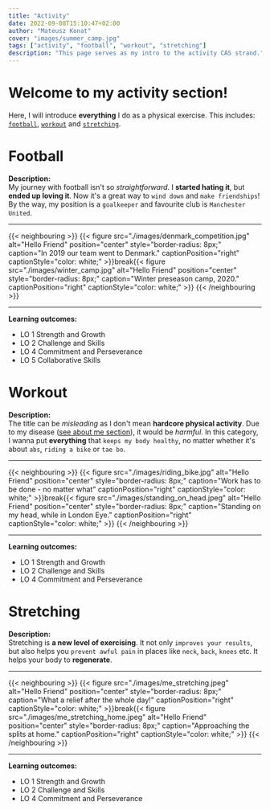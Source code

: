 ```yaml
---
title: "Activity"
date: 2022-09-08T15:10:47+02:00
author: "Mateusz Konat"
cover: "images/summer_camp.jpg"
tags: ["activity", "football", "workout", "stretching"]
description: "This page serves as my intro to the activity CAS strand."
---
```


# Welcome to my activity section!
Here, I will introduce **everything** I do as a physical exercise. This includes: [`football`](/portfolio/activity/#football), [`workout`](/portfolio/activity/#workout) and [`stretching`](/portfolio/activity/#stretching).

# Football
**Description:**<br>
My journey with football isn't so _straightforward_. I **started hating it**, but **ended up loving it**. Now it's a great way to `wind down` and `make friendships`! By the way, my position is a `goalkeeper` and favourite club is `Manchester United`.

***
{{< neighbouring >}}
{{< figure src="./images/denmark_competition.jpg" alt="Hello Friend" position="center" style="border-radius: 8px;" caption="In 2019 our team went to Denmark." captionPosition="right" captionStyle="color: white;" >}}break{{< figure src="./images/winter_camp.jpg" alt="Hello Friend" position="center" style="border-radius: 8px;" caption="Winter preseason camp, 2020." captionPosition="right" captionStyle="color: white;" >}}
{{< /neighbouring >}}
***

**Learning outcomes:**
- LO 1 Strength and Growth
- LO 2 Challenge and Skills
- LO 4 Commitment and Perseverance
- LO 5 Collaborative Skills


# Workout
**Description:**<br>
The title can be _misleading_ as I don't mean **hardcore physical activity**. Due to my disease ([see about me section](https://undemalum.github.io/portfolio/about/)), it would be _harmful_. In this category, I wanna put **everything** that `keeps my body healthy`, no matter whether it's about `abs`, `riding a bike` or `tae bo`.

***
{{< neighbouring >}}
{{< figure src="./images/riding_bike.jpg" alt="Hello Friend" position="center" style="border-radius: 8px;" caption="Work has to be done - no matter what" captionPosition="right" captionStyle="color: white;" >}}break{{< figure src="./images/standing_on_head.jpeg" alt="Hello Friend" position="center" style="border-radius: 8px;" caption="Standing on my head, while in London Eye." captionPosition="right" captionStyle="color: white;" >}}
{{< /neighbouring >}}
***

**Learning outcomes:**
- LO 1 Strength and Growth
- LO 2 Challenge and Skills
- LO 4 Commitment and Perseverance

# Stretching
**Description:**<br>
Stretching is **a new level of exercising**. It not only `improves your results`, but also helps you `prevent awful pain` in places like `neck`, `back`, `knees` etc. It helps your body to **regenerate**.

***
{{< neighbouring >}}
{{< figure src="./images/me_stretching.jpeg" alt="Hello Friend" position="center" style="border-radius: 8px;" caption="What a relief after the whole day!" captionPosition="right" captionStyle="color: white;" >}}break{{< figure src="./images/me_stretching_home.jpeg" alt="Hello Friend" position="center" style="border-radius: 8px;" caption="Approaching the splits at home." captionPosition="right" captionStyle="color: white;" >}}
{{< /neighbouring >}}
***

**Learning outcomes:**
- LO 1 Strength and Growth
- LO 2 Challenge and Skills
- LO 4 Commitment and Perseverance
